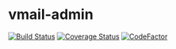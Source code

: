 # vmail-admin
[![Build Status](https://travis-ci.org/Monschichi/vmail-admin.svg?branch=master)](https://travis-ci.org/Monschichi/vmail-admin)
[![Coverage Status](https://coveralls.io/repos/github/Monschichi/vmail-admin/badge.svg?branch=master)](https://coveralls.io/github/Monschichi/vmail-admin?branch=master)
[![CodeFactor](https://www.codefactor.io/repository/github/monschichi/vmail-admin/badge)](https://www.codefactor.io/repository/github/monschichi/vmail-admin)
